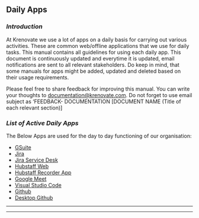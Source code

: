 ##   **Daily Apps**

### **_Introduction_**

At Krenovate we use a lot of apps on a daily basis for carrying out various activities. These are common web/offline applications that we use for daily tasks. This manual contains all guidelines for using each daily app. This document is continuously updated and everytime it is updated, email notifications are sent to all relevant stakeholders. Do keep in mind, that some manuals for apps might be added, updated and deleted based on their usage requirements.

Please feel free to share feedback for improving this manual. You can write your thoughts to documentation@krenovate.com. Do not forget to use email subject as ‘FEEDBACK- DOCUMENTATION [DOCUMENT NAME (Title of each relevant section)]


### **_List of Active Daily Apps_**

The Below Apps are used for the day to day functioning of our organisation:


*   [GSuite](GSuite.md)
*   [Jira](Jira.md)
*   [Jira Service Desk](Jira-Service-Desk.md)
*   [Hubstaff Web](Hubstaff-Web.md)
*   [Hubstaff Recorder App](Hubstaff-Recorder-App.md)
*   [Google Meet](Google-Meet.md)
*   [Visual Studio Code](Visual-Studio-Code.md)
*   [Github](GitHub.md)
*   [Desktop Github](Desktop-Github.md)



___
___


